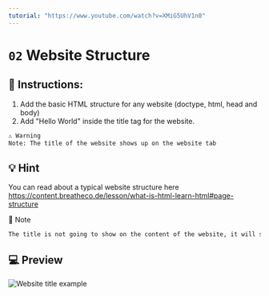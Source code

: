```yaml
---
tutorial: "https://www.youtube.com/watch?v=XMiG5UhV1n0"
---
```

# `02` Website Structure

## 📝 Instructions:

1. Add the basic HTML structure for any website (doctype, html, head and body)
2. Add "Hello World" inside the title tag for the website.

```md
⚠️️️️ Warning
Note: The title of the website shows up on the website tab
```

## 💡 Hint

You can read about a typical website structure here
https://content.breatheco.de/lesson/what-is-html-learn-html#page-structure

📎 Note
```txt
The title is not going to show on the content of the website, it will show on the browser tab.
```

## 💻 Preview

![Website title example](https://github.com/4GeeksAcademy/html-tutorial-exercises-course/blob/master/.learn/assets/02-website-structure.png?raw=true)
